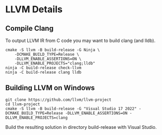 # LLVM Details

## Compile Clang
To output LLVM IR from C code you may want to build clang (and lldb).
```
cmake -S llvm -B build-release -G Ninja \
    -DCMAKE_BUILD_TYPE=Release \
    -DLLVM_ENABLE_ASSERTIONS=ON \
    -DLLVM_ENABLE_PROJECTS="clang;lldb"
ninja -C build-release check-llvm
ninja -C build-release clang lldb
```

## Building LLVM on Windows
```
git clone https://github.com/llvm/llvm-project
cd llvm-project
cmake -S llvm -B build-release -G "Visual Studio 17 2022" -DCMAKE_BUILD_TYPE=Release -DLLVM_ENABLE_ASSERTIONS=ON -DLLVM_ENABLE_PROJECTS=clang
```

Build the resulting solution in directory build-release with Visual Studio.